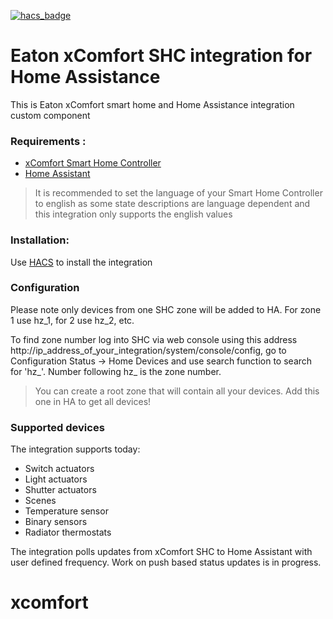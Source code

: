 [![hacs_badge](https://img.shields.io/badge/HACS-Default-orange.svg)](https://github.com/custom-components/hacs) 
# Eaton xComfort SHC integration for Home Assistance 
This is Eaton xComfort smart home and Home Assistance integration custom component


### Requirements :
- [xComfort Smart Home Controller](https://www.eaton.com/bg/en-gb/catalog/residential/xcomfort-smart-home-controller.html)
- [Home Assistant](https://www.home-assistant.io)

 > It is recommended to set the language of your Smart Home Controller to english as some state descriptions are language dependent and this integration only supports the english values

### Installation:
  Use [HACS](https://hacs.xyz/docs/setup/download "HACS") to install the integration

### Configuration

Please note only devices from one SHC zone will be added to HA. For zone 1 use hz_1, for 2 use hz_2, etc.

To find zone number log into SHC via web console using this address http://ip_address_of_your_integration/system/console/config, go to Configuration Status -> Home Devices and use search function to search for 'hz_'. Number following hz_ is the zone number.

 > You can create a root zone that will contain all your devices. Add this one in HA to get all devices!

### Supported devices

The integration supports today:
- Switch actuators
- Light actuators 
- Shutter actuators
- Scenes
- Temperature sensor
- Binary sensors
- Radiator thermostats

The integration polls updates from xComfort SHC to Home Assistant with user defined frequency. Work on push based status updates is in progress.


# xcomfort
